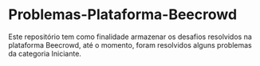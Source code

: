 # Problemas-Plataforma-Beecrowd
Este repositório tem como finalidade armazenar os desafios resolvidos na plataforma Beecrowd, até o momento, foram resolvidos alguns problemas da categoria Iniciante.

